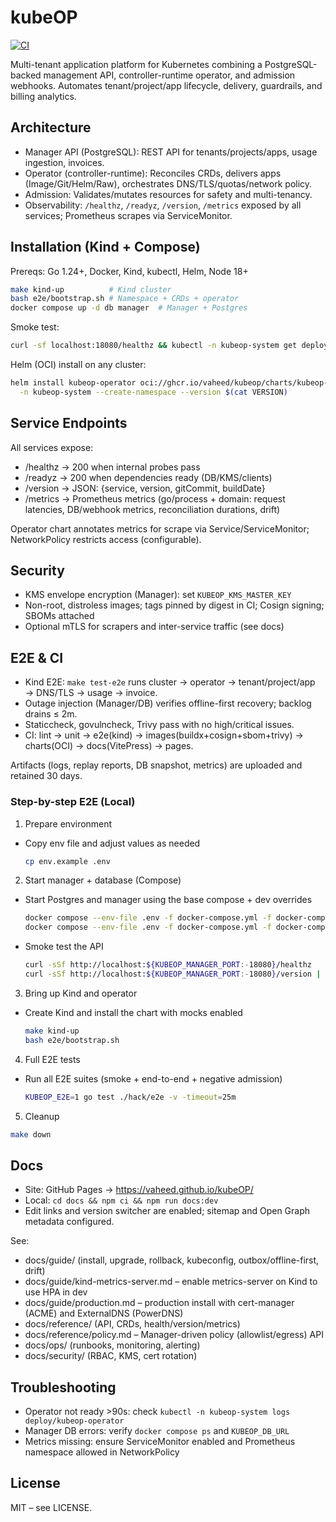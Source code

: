 # kubeOP

[![CI](https://github.com/vaheed/kubeOP/actions/workflows/ci.yaml/badge.svg)](.github/workflows/ci.yaml)

Multi-tenant application platform for Kubernetes combining a PostgreSQL-backed management API, controller-runtime operator, and admission webhooks. Automates tenant/project/app lifecycle, delivery, guardrails, and billing analytics.

## Architecture

- Manager API (PostgreSQL): REST API for tenants/projects/apps, usage ingestion, invoices.
- Operator (controller-runtime): Reconciles CRDs, delivers apps (Image/Git/Helm/Raw), orchestrates DNS/TLS/quotas/network policy.
- Admission: Validates/mutates resources for safety and multi-tenancy.
- Observability: `/healthz`, `/readyz`, `/version`, `/metrics` exposed by all services; Prometheus scrapes via ServiceMonitor.

## Installation (Kind + Compose)

Prereqs: Go 1.24+, Docker, Kind, kubectl, Helm, Node 18+

```bash
make kind-up          # Kind cluster
bash e2e/bootstrap.sh # Namespace + CRDs + operator
docker compose up -d db manager  # Manager + Postgres
```

Smoke test:

```bash
curl -sf localhost:18080/healthz && kubectl -n kubeop-system get deploy/kubeop-operator
```

Helm (OCI) install on any cluster:

```bash
helm install kubeop-operator oci://ghcr.io/vaheed/kubeop/charts/kubeop-operator \
  -n kubeop-system --create-namespace --version $(cat VERSION)
```

## Service Endpoints

All services expose:

- /healthz → 200 when internal probes pass
- /readyz → 200 when dependencies ready (DB/KMS/clients)
- /version → JSON: {service, version, gitCommit, buildDate}
- /metrics → Prometheus metrics (go/process + domain: request latencies, DB/webhook metrics, reconciliation durations, drift)

Operator chart annotates metrics for scrape via Service/ServiceMonitor; NetworkPolicy restricts access (configurable).

## Security

- KMS envelope encryption (Manager): set `KUBEOP_KMS_MASTER_KEY`
- Non-root, distroless images; tags pinned by digest in CI; Cosign signing; SBOMs attached
- Optional mTLS for scrapers and inter-service traffic (see docs)

## E2E & CI

- Kind E2E: `make test-e2e` runs cluster → operator → tenant/project/app → DNS/TLS → usage → invoice.
- Outage injection (Manager/DB) verifies offline-first recovery; backlog drains ≤ 2m.
- Staticcheck, govulncheck, Trivy pass with no high/critical issues.
- CI: lint → unit → e2e(kind) → images(buildx+cosign+sbom+trivy) → charts(OCI) → docs(VitePress) → pages.

Artifacts (logs, replay reports, DB snapshot, metrics) are uploaded and retained 30 days.

### Step-by-step E2E (Local)

1) Prepare environment

- Copy env file and adjust values as needed
  ```bash
  cp env.example .env
  ```

2) Start manager + database (Compose)

- Start Postgres and manager using the base compose + dev overrides
  ```bash
  docker compose --env-file .env -f docker-compose.yml -f docker-compose.dev.yml up -d db
  docker compose --env-file .env -f docker-compose.yml -f docker-compose.dev.yml up -d manager
  ```

- Smoke test the API
  ```bash
  curl -sSf http://localhost:${KUBEOP_MANAGER_PORT:-18080}/healthz
  curl -sSf http://localhost:${KUBEOP_MANAGER_PORT:-18080}/version | jq
  ```

3) Bring up Kind and operator

- Create Kind and install the chart with mocks enabled
  ```bash
  make kind-up
  bash e2e/bootstrap.sh
  ```

4) Full E2E tests

- Run all E2E suites (smoke + end-to-end + negative admission)
  ```bash
  KUBEOP_E2E=1 go test ./hack/e2e -v -timeout=25m
  ```

5) Cleanup

  ```bash
  make down
  ```

## Docs

- Site: GitHub Pages → https://vaheed.github.io/kubeOP/
- Local: `cd docs && npm ci && npm run docs:dev`
- Edit links and version switcher are enabled; sitemap and Open Graph metadata configured.

See:

- docs/guide/ (install, upgrade, rollback, kubeconfig, outbox/offline-first, drift)
- docs/guide/kind-metrics-server.md – enable metrics-server on Kind to use HPA in dev
- docs/guide/production.md – production install with cert-manager (ACME) and ExternalDNS (PowerDNS)
- docs/reference/ (API, CRDs, health/version/metrics)
- docs/reference/policy.md – Manager-driven policy (allowlist/egress) API
- docs/ops/ (runbooks, monitoring, alerting)
- docs/security/ (RBAC, KMS, cert rotation)

## Troubleshooting

- Operator not ready >90s: check `kubectl -n kubeop-system logs deploy/kubeop-operator`
- Manager DB errors: verify `docker compose ps` and `KUBEOP_DB_URL`
- Metrics missing: ensure ServiceMonitor enabled and Prometheus namespace allowed in NetworkPolicy

## License

MIT – see LICENSE.

